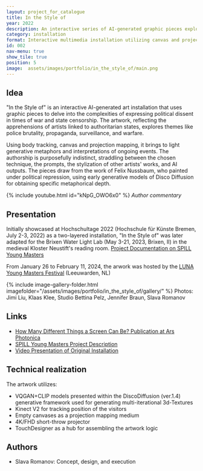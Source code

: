 ```yaml
---
layout: project_for_catalogue
title: In the Style of
year: 2022
description: An interactive series of AI-generated graphic pieces exploring challenges of critical political artistic expression under war and state censorship conditions
category: installation
format: Interactive multimedia installation utilizing canvas and projection mapping.
id: 002
nav-menu: true
show_tile: true
position: 5
image:  assets/images/portfolio/in_the_style_of/main.png
---
```


## Idea

"In the Style of" is an interactive AI-generated art installation that uses graphic pieces to delve into the complexities of expressing political dissent in times of war and state censorship. The artwork, reflecting the apprehensions of artists linked to authoritarian states, explores themes like police brutality, propaganda, surveillance, and warfare. 

Using body tracking, canvas and projection mapping, it brings to light generative metaphors and interpretations of ongoing events. The authorship is purposefully indistinct, straddling between the chosen technique, the prompts, the stylization of other artists' works, and AI outputs. The pieces draw from the work of Felix Nussbaum, who painted under political repression, using early generative models of Disco Diffusion for obtaining specific metaphorical depth.

{% include youtube.html id="kNpG_OWO6x0" %}
*Author commentary*

## Presentation

Initially showcased at Hochschultage 2022 (Hochschule für Künste Bremen, July 2-3, 2022) as a two-layered installation, "In the Style of" was later adapted for the Brixen Water Light Lab (May 3-21, 2023, Brixen, II) in the medieval Kloster Neustift's reading room. [Project Documentation on SPILL Young Masters](https://spill.hfk-bremen.de/slava-romanov/)

From January 26 to February 11, 2024, the arwork was hosted by the [LUNA Young Masters Festival](https://mediaartfriesland.nl/archief-en/luna-2024-en/2024-ym-romanov-slava-en/) (Leeuwarden, NL) 

{% include image-gallery-folder.html imagefolder="/assets/images/portfolio/in_the_style_of/gallery/" %}
Photos: Jimi Liu, Klaas Klee, Studio Bettina Pelz, Jennifer Braun, Slava Romanov

## Links
- [How Many Different Things a Screen Can Be? Publication at Ars Photonica](https://arsphotonica.net/martina-stella-designing-an-exhibition-as-a-laboratory/)
- [SPILL Young Masters Project Description](https://spill.hfk-bremen.de/slava-romanov/)
- [Video Presentation of Original Installation](https://youtu.be/Waa8pnL6WdM)




## Technical realization
The artwork utilizes:
- VQGAN+CLIP models presented within the DiscoDiffusion (ver.1.4) generative framework used for generating multi-iterational 3d-Textures
- Kinect V2 for tracking position of the visitors
- Empty canvases as a projection mapping medium
- 4K/FHD short-throw projector
- TouchDesigner as a hub for assembling the artwork logic

## Authors

- Slava Romanov: Concept, design, and execution
